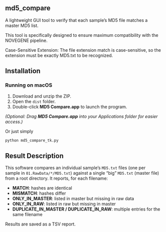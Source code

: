 ## md5_compare
A lightweight GUI tool to verify that each sample’s MD5 file matches a master MD5 list.

This tool is specifically designed to ensure maximum compatibility with the NOVEGENE pipeline.

Case-Sensitive Extension: The file extension match is case-sensitive, so the extension must be exactly MD5.txt to be recognized.

## Installation  
### Running on macOS

1. Download and unzip the ZIP.  
2. Open the `dist` folder.  
3. Double-click **MD5 Compare.app** to launch the program.  

*(Optional: Drag **MD5 Compare.app** into your Applications folder for easier access.)*

Or just simply
```python
python md5_compare_tk.py
```

## Result Description

This software compares an individual sample’s `MD5.txt` files (one per sample in `01.RawData/*/MD5.txt`) against a single “big” `MD5.txt` (master file) from a root directory. It reports, for each filename:

- **MATCH**: hashes are identical  
- **MISMATCH**: hashes differ  
- **ONLY_IN_MASTER**: listed in master but missing in raw data  
- **ONLY_IN_RAW**: listed in raw but missing in master 
- **DUPLICATE_IN_MASTER / DUPLICATE_IN_RAW**: multiple entries for the same filename  

Results are saved as a TSV report.





